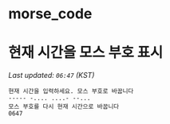 # morse_code
# 현재 시간을 모스 부호 표시
<!-- MORSE_TIME_START -->
_Last updated: `06:47` (KST)_

```
현재 시간을 입력하세요. 모스 부호로 바꿉니다
----- -.... ....- --...
모스 부호를 다시 현재 시간으로 바꿉니다
0647
```
<!-- MORSE_TIME_END -->

